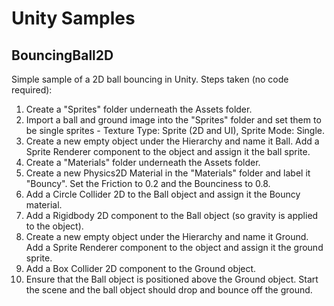 # Unity Samples

## BouncingBall2D
Simple sample of a 2D ball bouncing in Unity. Steps taken (no code required):  

1. Create a "Sprites" folder underneath the Assets folder.  
2. Import a ball and ground image into the "Sprites" folder and set them to be single sprites - Texture Type: Sprite (2D and UI), Sprite Mode: Single.  
3. Create a new empty object under the Hierarchy and name it Ball.  Add a Sprite Renderer component to the object and assign it the ball sprite.  
4. Create a "Materials" folder underneath the Assets folder.  
5. Create a new Physics2D Material in the "Materials" folder and label it "Bouncy".  Set the Friction to 0.2 and the Bounciness to 0.8.  
6. Add a Circle Collider 2D to the Ball object and assign it the Bouncy material.  
7. Add a Rigidbody 2D component to the Ball object (so gravity is applied to the object).  
8. Create a new empty object under the Hierarchy and name it Ground.  Add a Sprite Renderer component to the object and assign it the ground sprite.  
9. Add a Box Collider 2D component to the Ground object.  
10. Ensure that the Ball object is positioned above the Ground object.  Start the scene and the ball object should drop and bounce off the ground.  
